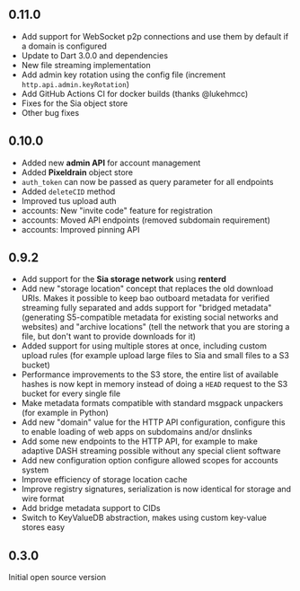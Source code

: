 ## 0.11.0

- Add support for WebSocket p2p connections and use them by default if a domain is configured
- Update to Dart 3.0.0 and dependencies
- New file streaming implementation
- Add admin key rotation using the config file (increment `http.api.admin.keyRotation`)
- Add GitHub Actions CI for docker builds (thanks @lukehmcc)
- Fixes for the Sia object store
- Other bug fixes

## 0.10.0

- Added new **admin API** for account management
- Added **Pixeldrain** object store
- `auth_token` can now be passed as query parameter for all endpoints
- Added `deleteCID` method
- Improved tus upload auth
- accounts: New "invite code" feature for registration
- accounts: Moved API endpoints (removed subdomain requirement)
- accounts: Improved pinning API

## 0.9.2

- Add support for the **Sia storage network** using **renterd**
- Add new "storage location" concept that replaces the old download URIs. Makes it possible to keep bao outboard metadata for verified streaming fully separated and adds support for "bridged metadata" (generating S5-compatible metadata for existing social networks and websites) and "archive locations" (tell the network that you are storing a file, but don't want to provide downloads for it)
- Added support for using multiple stores at once, including custom upload rules (for example upload large files to Sia and small files to a S3 bucket)
- Performance improvements to the S3 store, the entire list of available hashes is now kept in memory instead of doing a `HEAD` request to the S3 bucket for every single file
- Make metadata formats compatible with standard msgpack unpackers (for example in Python)
- Add new "domain" value for the HTTP API configuration, configure this to enable loading of web apps on subdomains and/or dnslinks
- Add some new endpoints to the HTTP API, for example to make adaptive DASH streaming possible without any special client software
- Add new configuration option configure allowed scopes for accounts system
- Improve efficiency of storage location cache
- Improve registry signatures, serialization is now identical for storage and wire format
- Add bridge metadata support to CIDs
- Switch to KeyValueDB abstraction, makes using custom key-value stores easy

## 0.3.0

Initial open source version
